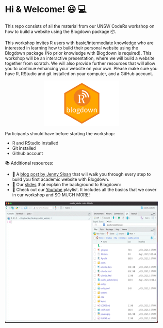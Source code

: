 # Hi & Welcome! :smiley:&#8205; &#128187;

This repo consists of all the material from our UNSW CodeRs workshop on how to build a website using the Blogdown package :package:. 

This workshop invites R users with basic/intermediate knowledge who are interested in learning how to build their personal website using the Blogdown package (No prior knowledge with Blogdown is required). This workshop will be an interactive presentation, where we will build a website together from scratch. We will also provide further resources that will allow you to continue enhancing your website on your own. Please make sure you have R, RStudio and git installed on your computer, and a GitHub account.

<p align="center">
  <img width="250" height="150" src="https://github.com/UNSW-codeRs/Blogdown-Workshop/blob/main/featured.png">
</p>


Participants should have before starting the workshop: 
- R and RStudio installed
- Git installed
- Github account


:books: Additional resources: 
- :link: A [blog post by Jenny Sloan](https://jennysloane.netlify.app/project/blogdown/) that will walk you through every step to build you first academic website with Blogdown.
- :link: Our [slides](https://github.com/UNSW-codeRs/Blogdown-Workshop/blob/main/Introduction_Blogdown.pptx) that explain the background to Blogdown: 
- :link: Check out our [Youtube](https://www.youtube.com/channel/UC9Sm1qcdzyGVjQMgWsW4pcw/playlists) playlist. It includes all the basics that we cover in our workshop and SO MUCH MORE!

<p align="center">
  <img width="600" height="400" src="gif_blogdown_final_SparkVideo-2.gif">
</p>




